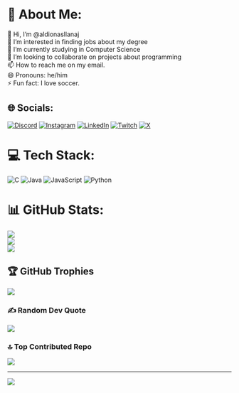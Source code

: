 # 💫 About Me:
👋 Hi, I’m @aldionasllanaj<br>👀 I’m interested in finding jobs about my degree<br>🌱 I’m currently studying in Computer Science<br>💞️ I’m looking to collaborate on projects about programming<br>📫 How to reach me on my email.<br>😄 Pronouns: he/him<br>⚡ Fun fact: I love soccer.


## 🌐 Socials:
[![Discord](https://img.shields.io/badge/Discord-%237289DA.svg?logo=discord&logoColor=white)](https://discord.gg/https://discord.gg/q55Uz7mG) [![Instagram](https://img.shields.io/badge/Instagram-%23E4405F.svg?logo=Instagram&logoColor=white)](https://instagram.com/a__aldion) [![LinkedIn](https://img.shields.io/badge/LinkedIn-%230077B5.svg?logo=linkedin&logoColor=white)](https://linkedin.com/in/aldion-asllanaj) [![Twitch](https://img.shields.io/badge/Twitch-%239146FF.svg?logo=Twitch&logoColor=white)](https://twitch.tv/aldion155) [![X](https://img.shields.io/badge/X-black.svg?logo=X&logoColor=white)](https://x.com/_aldion_) 

# 💻 Tech Stack:
![C](https://img.shields.io/badge/c-%2300599C.svg?style=for-the-badge&logo=c&logoColor=white) ![Java](https://img.shields.io/badge/java-%23ED8B00.svg?style=for-the-badge&logo=openjdk&logoColor=white) ![JavaScript](https://img.shields.io/badge/javascript-%23323330.svg?style=for-the-badge&logo=javascript&logoColor=%23F7DF1E) ![Python](https://img.shields.io/badge/python-3670A0?style=for-the-badge&logo=python&logoColor=ffdd54)
# 📊 GitHub Stats:
![](https://github-readme-stats.vercel.app/api?username=aldionasllanaj&theme=dark&hide_border=false&include_all_commits=false&count_private=false)<br/>
![](https://github-readme-streak-stats.herokuapp.com/?user=aldionasllanaj&theme=dark&hide_border=false)<br/>
![](https://github-readme-stats.vercel.app/api/top-langs/?username=aldionasllanaj&theme=dark&hide_border=false&include_all_commits=false&count_private=false&layout=compact)

## 🏆 GitHub Trophies
![](https://github-profile-trophy.vercel.app/?username=aldionasllanaj&theme=radical&no-frame=false&no-bg=true&margin-w=4)

### ✍️ Random Dev Quote
![](https://quotes-github-readme.vercel.app/api?type=horizontal&theme=radical)

### 🔝 Top Contributed Repo
![](https://github-contributor-stats.vercel.app/api?username=aldionasllanaj&limit=5&theme=dark&combine_all_yearly_contributions=true)

---
[![](https://visitcount.itsvg.in/api?id=aldionasllanaj&icon=0&color=0)](https://visitcount.itsvg.in)

<!-- Proudly created with GPRM ( https://gprm.itsvg.in ) -->
